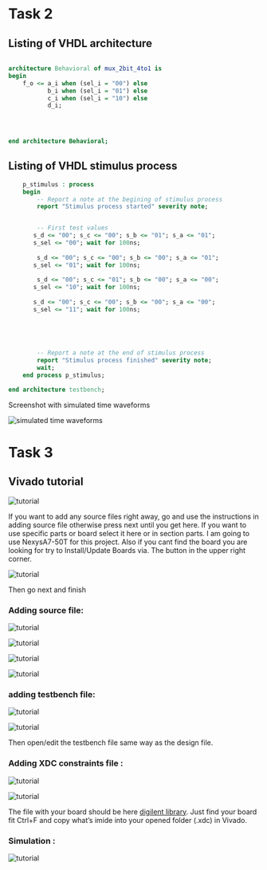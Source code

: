 




# Task 2

## Listing of VHDL architecture

```vhdl

architecture Behavioral of mux_2bit_4to1 is
begin
    f_o <= a_i when (sel_i = "00") else 
           b_i when (sel_i = "01") else 
           c_i when (sel_i = "10") else 
           d_i;

   


end architecture Behavioral;
```
## Listing of VHDL stimulus process

```vhdl
    p_stimulus : process
    begin
        -- Report a note at the begining of stimulus process
        report "Stimulus process started" severity note;


        -- First test values
       s_d <= "00"; s_c <= "00"; s_b <= "01"; s_a <= "01"; 
       s_sel <= "00"; wait for 100ns;
       
        s_d <= "00"; s_c <= "00"; s_b <= "00"; s_a <= "01"; 
       s_sel <= "01"; wait for 100ns;
       
        s_d <= "00"; s_c <= "01"; s_b <= "00"; s_a <= "00"; 
       s_sel <= "10"; wait for 100ns;
       
       s_d <= "00"; s_c <= "00"; s_b <= "00"; s_a <= "00"; 
       s_sel <= "11"; wait for 100ns;
           
    
      


        -- Report a note at the end of stimulus process
        report "Stimulus process finished" severity note;
        wait;
    end process p_stimulus;

end architecture testbench;
```

Screenshot with simulated time waveforms 

![simulated time waveforms](images/graf.PNG) 


# Task 3

## Vivado tutorial

![tutorial](images/tutorial1.PNG) 

 If you want to add any source files right away,
 go and use the instructions in adding source file 
 otherwise press next until you get here. 
 If you want to use specific parts or board select it here or in section parts. 
 I am going to use NexysA7-50T for this project. 
 Also if you cant find the board you are looking for try to Install/Update Boards 
 via. The button in the upper right corner. 

![tutorial](images/tutorial2.PNG)

 Then go next and finish  

### Adding source file:

![tutorial](images/tutorial3.PNG) 

![tutorial](images/tutorial4.PNG) 

![tutorial](images/tutorial5.PNG) 

![tutorial](images/tutorial6.PNG) 

### adding testbench file:

![tutorial](images/tutorial7.PNG) 

![tutorial](images/tutorial8.PNG) 

 Then open/edit the testbench file same way as the design file.


### Adding XDC constraints file :

![tutorial](images/tutorial9.PNG) 

![tutorial](images/tutorial10.PNG) 

 The file with your board should be here [digilent library](https://github.com/Digilent/digilent-xdc). 
 Just find your board fit Ctrl+F and copy what’s imide into your opened folder  (.xdc) in Vivado.

### Simulation :

![tutorial](images/tutorial11.PNG)  
